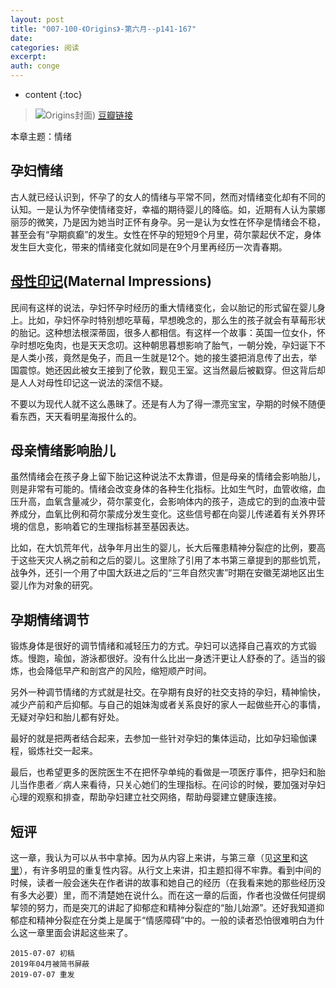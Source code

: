 ```yaml
---
layout: post
title: "007-100-《Origins》-第六月--p141-167"
date:
categories: 阅读
excerpt:
auth: conge
---
```

* content
{:toc}

> ![Origins封面](/assets/images/阅读/118382-2d4776dafbd75c36.jpg))
> [豆瓣链接](http://book.douban.com/subject/6566550/)

本章主题：情绪

## 孕妇情绪

古人就已经认识到，怀孕了的女人的情绪与平常不同，然而对情绪变化却有不同的认知。一是认为怀孕使情绪变好，幸福的期待婴儿的降临。如，近期有人认为蒙娜丽莎的微笑，乃是因为她当时正怀有身孕。另一是认为女性在怀孕是情绪会不稳，甚至会有“孕期疯癫”的发生。女性在怀孕的短短9个月里，荷尔蒙起伏不定，身体发生巨大变化，带来的情绪变化就如同是在9个月里再经历一次青春期。

## [母性印记](http://www.dictall.com/indu55/91/5591862D304.htm)(Maternal Impressions)

民间有这样的说法，孕妇怀孕时经历的重大情绪变化，会以胎记的形式留在婴儿身上。比如，孕妇怀孕时特别想吃草莓，早想晚念的，那么生的孩子就会有草莓形状的胎记。这种想法根深蒂固，很多人都相信。有这样一个故事：英国一位女仆，怀孕时想吃兔肉，也是天天念叨。这种朝思暮想影响了胎气，一朝分娩，孕妇诞下不是人类小孩，竟然是兔子，而且一生就是12个。她的接生婆把消息传了出去，举国震惊。她还因此被女王接到了伦敦，觐见王室。这当然最后被戳穿。但这背后却是人人对母性印记这一说法的深信不疑。

不要以为现代人就不这么愚昧了。还是有人为了得一漂亮宝宝，孕期的时候不随便看东西，天天看明星海报什么的。

## 母亲情绪影响胎儿

虽然情绪会在孩子身上留下胎记这种说法不太靠谱，但是母亲的情绪会影响胎儿，则是非常有可能的。情绪会改变身体的各种生化指标。比如生气时，血管收缩，血压升高，血氧含量减少，荷尔蒙变化，会影响体内的孩子，造成它的到的血液中营养成分，血氧比例和荷尔蒙成分发生变化。这些信号都在向婴儿传递着有关外界环境的信息，影响着它的生理指标甚至基因表达。

比如，在大饥荒年代，战争年月出生的婴儿，长大后罹患精神分裂症的比例，要高于这些天灾人祸之前和之后的婴儿。这里除了引用了本书第三章提到的那些饥荒，战争外，还引一个用了中国大跃进之后的“三年自然灾害”时期在安徽芜湖地区出生婴儿作为对象的研究。

## 孕期情绪调节

锻炼身体是很好的调节情绪和减轻压力的方式。孕妇可以选择自己喜欢的方式锻炼。慢跑，瑜伽，游泳都很好。没有什么比出一身透汗更让人舒泰的了。适当的锻炼，也会降低早产和剖宫产的风险，缩短顺产时间。

另外一种调节情绪的方式就是社交。在孕期有良好的社交支持的孕妇，精神愉快，减少产前和产后抑郁。与自己的姐妹淘或者关系良好的家人一起做些开心的事情，无疑对孕妇和胎儿都有好处。

最好的就是把两者结合起来，去参加一些针对孕妇的集体运动，比如孕妇瑜伽课程，锻炼社交一起来。

最后，也希望更多的医院医生不在把怀孕单纯的看做是一项医疗事件，把孕妇和胎儿当作患者／病人来看待，只关心她们的生理指标。在问诊的时候，要加强对孕妇心理的观察和排查，帮助孕妇建立社交网络，帮助母婴建立健康连接。

## 短评

这一章，我认为可以从书中拿掉。因为从内容上来讲，与第三章（见[这里](http://www.jianshu.com/p/ad4859360da1)和[这里](http://www.jianshu.com/p/003eb360cafb)），有许多明显的重复性内容。从行文上来讲，扣主题扣得不牢靠。看到中间的时候，读者一般会迷失在作者讲的故事和她自己的经历（在我看来她的那些经历没有多大必要）里，而不清楚她在说什么。而在这一章的后面，作者也没做任何提纲挈领的努力，而是突兀的讲起了抑郁症和精神分裂症的“胎儿始源”。还好我知道抑郁症和精神分裂症在分类上是属于“情感障碍”中的。一般的读者恐怕很难明白为什么这一章里面会讲起这些来了。

```
2015-07-07 初稿
2019年04月被简书屏蔽
2019-07-07 重发
```
